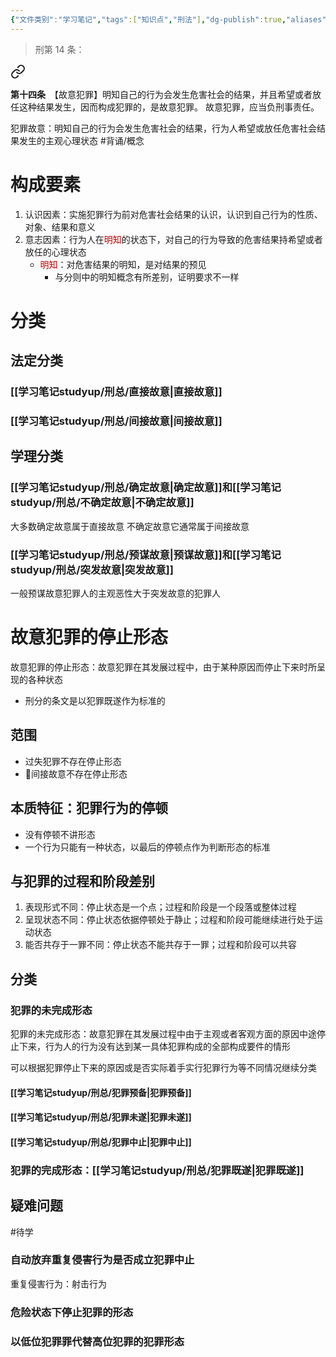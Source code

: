```yaml
---
{"文件类别":"学习笔记","tags":["知识点","刑法"],"dg-publish":true,"aliases":["故意犯罪"],"permalink":"/学习笔记studyup/刑总/犯罪故意/","dgPassFrontmatter":true,"created":"2024-11-02T16:41:45.644+08:00","updated":"2024-11-03T12:55:02.987+08:00"}
---
```


>刑第 14 条：
<div class="transclusion internal-embed is-loaded"><a class="markdown-embed-link" href="////#t14" aria-label="Open link"><svg xmlns="http://www.w3.org/2000/svg" width="24" height="24" viewBox="0 0 24 24" fill="none" stroke="currentColor" stroke-width="2" stroke-linecap="round" stroke-linejoin="round" class="svg-icon lucide-link"><path d="M10 13a5 5 0 0 0 7.54.54l3-3a5 5 0 0 0-7.07-7.07l-1.72 1.71"></path><path d="M14 11a5 5 0 0 0-7.54-.54l-3 3a5 5 0 0 0 7.07 7.07l1.71-1.71"></path></svg></a><div class="markdown-embed">



**第十四条**　【故意犯罪】明知自己的行为会发生危害社会的结果，并且希望或者放任这种结果发生，因而构成犯罪的，是故意犯罪。
故意犯罪，应当负刑事责任。 

</div></div>


犯罪故意：明知自己的行为会发生危害社会的结果，行为人希望或放任危害社会结果发生的主观心理状态 #背诵/概念 
# 构成要素
1. 认识因素：实施犯罪行为前对危害社会结果的认识，认识到自己行为的性质、对象、结果和意义
2. 意志因素：行为人在<font color="#c00000">明知</font>的状态下，对自己的行为导致的危害结果持希望或者放任的心理状态
	- <font color="#c00000">明知</font>：对危害结果的明知，是对结果的预见
		- 与分则中的明知概念有所差别，证明要求不一样
# 分类
## 法定分类
### [[学习笔记studyup/刑总/直接故意\|直接故意]]
### [[学习笔记studyup/刑总/间接故意\|间接故意]]
## 学理分类
### [[学习笔记studyup/刑总/确定故意\|确定故意]]和[[学习笔记studyup/刑总/不确定故意\|不确定故意]]
大多数确定故意属于直接故意
不确定故意它通常属于间接故意
### [[学习笔记studyup/刑总/预谋故意\|预谋故意]]和[[学习笔记studyup/刑总/突发故意\|突发故意]]
一般预谋故意犯罪人的主观恶性大于突发故意的犯罪人
# 故意犯罪的停止形态
故意犯罪的停止形态：故意犯罪在其发展过程中，由于某种原因而停止下来时所呈现的各种状态
- 刑分的条文是以犯罪既遂作为标准的
## 范围
- 过失犯罪不存在停止形态
- 🧵间接故意不存在停止形态
## 本质特征：犯罪行为的停顿
- 没有停顿不讲形态
- 一个行为只能有一种状态，以最后的停顿点作为判断形态的标准
## 与犯罪的过程和阶段差别
1. 表现形式不同：停止状态是一个点；过程和阶段是一个段落或整体过程
2. 呈现状态不同：停止状态依据停顿处于静止；过程和阶段可能继续进行处于运动状态
3. 能否共存于一罪不同：停止状态不能共存于一罪；过程和阶段可以共容
## 分类
### 犯罪的未完成形态
犯罪的未完成形态：故意犯罪在其发展过程中由于主观或者客观方面的原因中途停止下来，行为人的行为没有达到某一具体犯罪构成的全部构成要件的情形

可以根据犯罪停止下来的原因或是否实际着手实行犯罪行为等不同情况继续分类
#### [[学习笔记studyup/刑总/犯罪预备\|犯罪预备]]
#### [[学习笔记studyup/刑总/犯罪未遂\|犯罪未遂]]
#### [[学习笔记studyup/刑总/犯罪中止\|犯罪中止]]
### 犯罪的完成形态：[[学习笔记studyup/刑总/犯罪既遂\|犯罪既遂]]
## 疑难问题
#待学
### 自动放弃重复侵害行为是否成立犯罪中止
重复侵害行为：射击行为
### 危险状态下停止犯罪的形态
### 以低位犯罪罪代替高位犯罪的犯罪形态